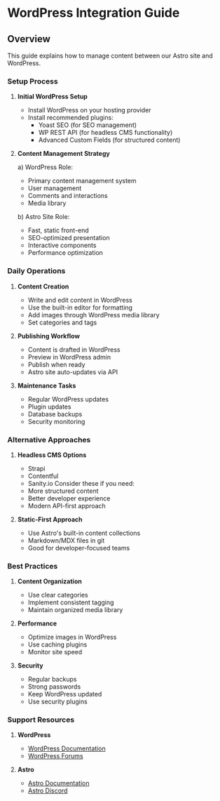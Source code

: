 # WordPress Integration Guide

## Overview
This guide explains how to manage content between our Astro site and WordPress.

### Setup Process

1. **Initial WordPress Setup**
   - Install WordPress on your hosting provider
   - Install recommended plugins:
     - Yoast SEO (for SEO management)
     - WP REST API (for headless CMS functionality)
     - Advanced Custom Fields (for structured content)

2. **Content Management Strategy**

   a) WordPress Role:
   - Primary content management system
   - User management
   - Comments and interactions
   - Media library
   
   b) Astro Site Role:
   - Fast, static front-end
   - SEO-optimized presentation
   - Interactive components
   - Performance optimization

### Daily Operations

1. **Content Creation**
   - Write and edit content in WordPress
   - Use the built-in editor for formatting
   - Add images through WordPress media library
   - Set categories and tags

2. **Publishing Workflow**
   - Content is drafted in WordPress
   - Preview in WordPress admin
   - Publish when ready
   - Astro site auto-updates via API

3. **Maintenance Tasks**
   - Regular WordPress updates
   - Plugin updates
   - Database backups
   - Security monitoring

### Alternative Approaches

1. **Headless CMS Options**
   - Strapi
   - Contentful
   - Sanity.io
   Consider these if you need:
   - More structured content
   - Better developer experience
   - Modern API-first approach

2. **Static-First Approach**
   - Use Astro's built-in content collections
   - Markdown/MDX files in git
   - Good for developer-focused teams

### Best Practices

1. **Content Organization**
   - Use clear categories
   - Implement consistent tagging
   - Maintain organized media library

2. **Performance**
   - Optimize images in WordPress
   - Use caching plugins
   - Monitor site speed

3. **Security**
   - Regular backups
   - Strong passwords
   - Keep WordPress updated
   - Use security plugins

### Support Resources

1. **WordPress**
   - [WordPress Documentation](https://wordpress.org/documentation/)
   - [WordPress Forums](https://wordpress.org/support/forums/)

2. **Astro**
   - [Astro Documentation](https://docs.astro.build)
   - [Astro Discord](https://astro.build/chat)